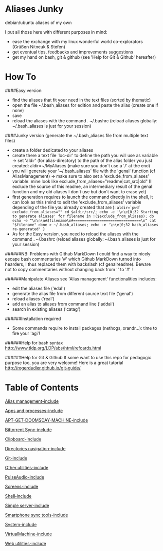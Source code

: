 Aliases Junky
=======

debian/ubuntu aliases of my own


I put all those here with different purposes in mind:
- ease the exchange with my linux wonderful world co-explorators (Grüßen Nitneuk & Stefen)
- get eventual tips, feedbacks and improvements suggestions
- get my hand on bash, git & github (see 'Help for Git & Github' hereafter)


How To
==========

####Easy version
- find the aliases that fit your need in the text files (sorted by thematic)
- open the file ~/.bash_aliases for edition and paste the alias (create one if none)
- save
- reload the aliases with the command . ~/.bashrc (reload aliases globally: ~/.bash_aliases is just for your session)

####Junky version
 (generate the ~/.bash_aliases file from multiple text files)
- create a folder dedicated to your aliases
- create there a text file 'loc-dir' to define the path you will use as variable
	-> set 'aldir' (for alias-directory) to the path of the alias folder you just created: aldir=~/MyAliases
	(make sure you don't use a '/' at the end)
- you will generate your '~/.bash_aliases' file with the 'genal' function (cf AliasManagement)
	-> make sure to also set a 'exclude_from_aliases' variable: mine look like exclude_from_aliases="readme|cat_src|old"
		(I exclude the source of this readme, an intermediary result of the genal function and my old aliases I don't use but don't want to erase yet)
- first generation requires to launch the command directly in the shell, it can look as this (mind to edit the 'exclude_from_aliases' variable depending of the file you already created that are ):
	```aldir=`pwd`
	exclude_from_aliases=""
	cd $aldir/src/;
	echo -e '\n\e[0;32 Starting to generate aliases'
  	for filename in !($exclude_from_aliases); do
    	echo -e "\n\n\n#$filename\n#===============================\n"
    	cat "$filename"
  	done > ~/.bash_aliases;
  	echo -e '\n\e[0;32 bash_aliases re-generated'
	}```
- As for the Easy version, you need to reload the aliases with the command . ~/.bashrc (reload aliases globally: ~/.bash_aliases is just for your session)
	
######NB: Problems with Github MarkDown
I could find a way to nicely escape bash commentaries '#' which Github MarkDown turned into hearders, I thus replaced them with backslash (cf genalreadme). Beware not to copy commentaries without changing back from '\' to '#' !

######Manipulate Aliases
see 'Alias management'
functionalities includes:
- edit the aliases file ('edal')
- generate the alias file from different source text file ('genal')
- reload aliases ('real')
- add an alias to aliases from command line ('addal')
- search in existing aliases ('catag')

######Installation required
- Some commands require to install packages (nethogs, xrandr...): time to fire your 'agi'!

######Help for bash syntax
http://www.tldp.org/LDP/abs/html/refcards.html

######Help for Git & Github
If some want to use this repo for pedagogic purpose too, you are very welcome!
Here is a great tutorial http://rogerdudler.github.io/git-guide/


Table of Contents
=================
[Alias management-include](https://github.com/maxlath/aliases/blob/master/src/Alias%20management-include)

[Apps and processes-include](https://github.com/maxlath/aliases/blob/master/src/Apps%20and%20processes-include)

[APT-GET-DOOMSDAY-MACHINE-include](https://github.com/maxlath/aliases/blob/master/src/APT-GET-DOOMSDAY-MACHINE-include)

[Bittorrent Sync-include](https://github.com/maxlath/aliases/blob/master/src/Bittorrent%20Sync-include)

[Clipboard-include](https://github.com/maxlath/aliases/blob/master/src/Clipboard-include)

[Directories navigation-include](https://github.com/maxlath/aliases/blob/master/src/Directories%20navigation-include)

[Git-include](https://github.com/maxlath/aliases/blob/master/src/Git-include)

[Other utilities-include](https://github.com/maxlath/aliases/blob/master/src/Other%20utilities-include)

[PulseAudio-include](https://github.com/maxlath/aliases/blob/master/src/PulseAudio-include)

[Screens-include](https://github.com/maxlath/aliases/blob/master/src/Screens-include)

[Shell-include](https://github.com/maxlath/aliases/blob/master/src/Shell-include)

[Simple server-include](https://github.com/maxlath/aliases/blob/master/src/Simple%20server-include)

[Smartphone sync tools-include](https://github.com/maxlath/aliases/blob/master/src/Smartphone%20sync%20tools-include)

[System-include](https://github.com/maxlath/aliases/blob/master/src/System-include)

[VirtualMachine-include](https://github.com/maxlath/aliases/blob/master/src/VirtualMachine-include)

[Web utilities-include](https://github.com/maxlath/aliases/blob/master/src/Web%20utilities-include)
